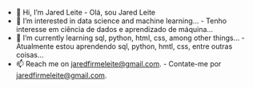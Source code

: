 - 👋 Hi, I’m Jared Leite - Olá, sou Jared Leite
- 👀 I’m interested in data science and machine learning... - Tenho interesse em ciência de dados e aprendizado de máquina...
- 🌱 I’m currently learning sql, python, html, css, among other things... - Atualmente estou aprendendo sql, python, hmtl, css, entre outras coisas...
- 📫 Reach me on jaredfirmeleite@gmail.com. - Contate-me por jaredfirmeleite@gmail.com.

<!---
jaredleite/jaredleite is a ✨ special ✨ repository because its `README.md` (this file) appears on your GitHub profile.
You can click the Preview link to take a look at your changes.
--->
